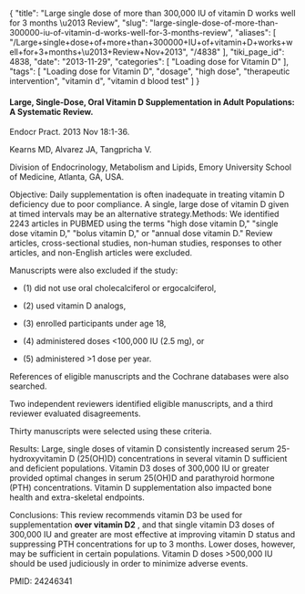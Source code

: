 {
    "title": "Large single dose of more than 300,000 IU of vitamin D works well for 3 months \u2013 Review",
    "slug": "large-single-dose-of-more-than-300000-iu-of-vitamin-d-works-well-for-3-months-review",
    "aliases": [
        "/Large+single+dose+of+more+than+300000+IU+of+vitamin+D+works+well+for+3+months+\u2013+Review+Nov+2013",
        "/4838"
    ],
    "tiki_page_id": 4838,
    "date": "2013-11-29",
    "categories": [
        "Loading dose for Vitamin D"
    ],
    "tags": [
        "Loading dose for Vitamin D",
        "dosage",
        "high dose",
        "therapeutic intervention",
        "vitamin d",
        "vitamin d blood test"
    ]
}


#### Large, Single-Dose, Oral Vitamin D Supplementation in Adult Populations: A Systematic Review.

Endocr Pract. 2013 Nov 18:1-36. 

Kearns MD, Alvarez JA, Tangpricha V.

Division of Endocrinology, Metabolism and Lipids, Emory University School of Medicine, Atlanta, GA, USA.

Objective: Daily supplementation is often inadequate in treating vitamin D deficiency due to poor compliance. A single, large dose of vitamin D given at timed intervals may be an alternative strategy.Methods: We identified 2243 articles in PUBMED using the terms "high dose vitamin D," "single dose vitamin D," "bolus vitamin D," or "annual dose vitamin D." Review articles, cross-sectional studies, non-human studies, responses to other articles, and non-English articles were excluded. 

Manuscripts were also excluded if the study: 

* (1) did not use oral cholecalciferol or ergocalciferol, 

* (2) used vitamin D analogs, 

* (3) enrolled participants under age 18, 

* (4) administered doses <100,000 IU (2.5 mg), or 

* (5) administered >1 dose per year. 

References of eligible manuscripts and the Cochrane databases were also searched. 

Two independent reviewers identified eligible manuscripts, and a third reviewer evaluated disagreements. 

Thirty manuscripts were selected using these criteria.

Results: Large, single doses of vitamin D consistently increased serum 25-hydroxyvitamin D (25(OH)D) concentrations in several vitamin D sufficient and deficient populations. Vitamin D3 doses of 300,000 IU or greater provided optimal changes in serum 25(OH)D and parathyroid hormone (PTH) concentrations. Vitamin D supplementation also impacted bone health and extra-skeletal endpoints.

Conclusions: This review recommends vitamin D3 be used for supplementation  **over vitamin D2** , and that single vitamin D3 doses of 300,000 IU and greater are most effective at improving vitamin D status and suppressing PTH concentrations for up to 3 months. Lower doses, however, may be sufficient in certain populations. Vitamin D doses >500,000 IU should be used judiciously in order to minimize adverse events.

PMID:     24246341
